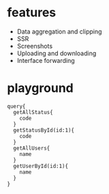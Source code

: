 # features
- Data aggregation and clipping
- SSR
- Screenshots
- Uploading and downloading
- Interface forwarding


# playground
```
query{
  getAllStatus{
    code
  }
  getStatusById(id:1){
    code
  }
  getAllUsers{
    name
  }
  getUserById(id:1){
    name
  }
}

```